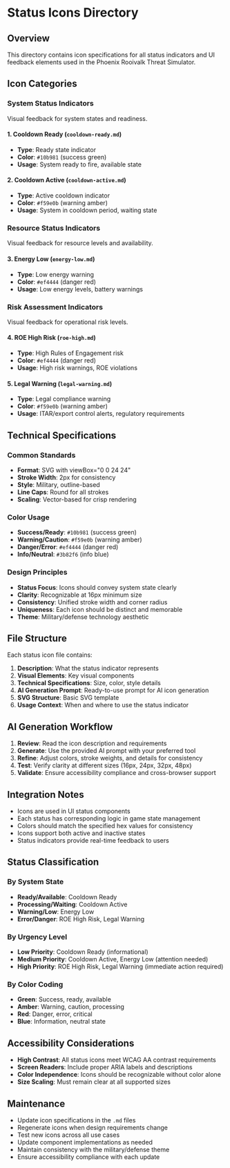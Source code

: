 # Status Icons Directory

## Overview

This directory contains icon specifications for all status indicators and UI feedback elements used in the Phoenix Rooivalk Threat Simulator.

## Icon Categories

### System Status Indicators

Visual feedback for system states and readiness.

#### 1. Cooldown Ready (`cooldown-ready.md`)

- **Type**: Ready state indicator
- **Color**: `#10b981` (success green)
- **Usage**: System ready to fire, available state

#### 2. Cooldown Active (`cooldown-active.md`)

- **Type**: Active cooldown indicator
- **Color**: `#f59e0b` (warning amber)
- **Usage**: System in cooldown period, waiting state

### Resource Status Indicators

Visual feedback for resource levels and availability.

#### 3. Energy Low (`energy-low.md`)

- **Type**: Low energy warning
- **Color**: `#ef4444` (danger red)
- **Usage**: Low energy levels, battery warnings

### Risk Assessment Indicators

Visual feedback for operational risk levels.

#### 4. ROE High Risk (`roe-high.md`)

- **Type**: High Rules of Engagement risk
- **Color**: `#ef4444` (danger red)
- **Usage**: High risk warnings, ROE violations

#### 5. Legal Warning (`legal-warning.md`)

- **Type**: Legal compliance warning
- **Color**: `#f59e0b` (warning amber)
- **Usage**: ITAR/export control alerts, regulatory requirements

## Technical Specifications

### Common Standards

- **Format**: SVG with viewBox="0 0 24 24"
- **Stroke Width**: 2px for consistency
- **Style**: Military, outline-based
- **Line Caps**: Round for all strokes
- **Scaling**: Vector-based for crisp rendering

### Color Usage

- **Success/Ready**: `#10b981` (success green)
- **Warning/Caution**: `#f59e0b` (warning amber)
- **Danger/Error**: `#ef4444` (danger red)
- **Info/Neutral**: `#3b82f6` (info blue)

### Design Principles

- **Status Focus**: Icons should convey system state clearly
- **Clarity**: Recognizable at 16px minimum size
- **Consistency**: Unified stroke width and corner radius
- **Uniqueness**: Each icon should be distinct and memorable
- **Theme**: Military/defense technology aesthetic

## File Structure

Each status icon file contains:

1. **Description**: What the status indicator represents
2. **Visual Elements**: Key visual components
3. **Technical Specifications**: Size, color, style details
4. **AI Generation Prompt**: Ready-to-use prompt for AI icon generation
5. **SVG Structure**: Basic SVG template
6. **Usage Context**: When and where to use the status indicator

## AI Generation Workflow

1. **Review**: Read the icon description and requirements
2. **Generate**: Use the provided AI prompt with your preferred tool
3. **Refine**: Adjust colors, stroke weights, and details for consistency
4. **Test**: Verify clarity at different sizes (16px, 24px, 32px, 48px)
5. **Validate**: Ensure accessibility compliance and cross-browser support

## Integration Notes

- Icons are used in UI status components
- Each status has corresponding logic in game state management
- Colors should match the specified hex values for consistency
- Icons support both active and inactive states
- Status indicators provide real-time feedback to users

## Status Classification

### By System State

- **Ready/Available**: Cooldown Ready
- **Processing/Waiting**: Cooldown Active
- **Warning/Low**: Energy Low
- **Error/Danger**: ROE High Risk, Legal Warning

### By Urgency Level

- **Low Priority**: Cooldown Ready (informational)
- **Medium Priority**: Cooldown Active, Energy Low (attention needed)
- **High Priority**: ROE High Risk, Legal Warning (immediate action required)

### By Color Coding

- **Green**: Success, ready, available
- **Amber**: Warning, caution, processing
- **Red**: Danger, error, critical
- **Blue**: Information, neutral state

## Accessibility Considerations

- **High Contrast**: All status icons meet WCAG AA contrast requirements
- **Screen Readers**: Include proper ARIA labels and descriptions
- **Color Independence**: Icons should be recognizable without color alone
- **Size Scaling**: Must remain clear at all supported sizes

## Maintenance

- Update icon specifications in the `.md` files
- Regenerate icons when design requirements change
- Test new icons across all use cases
- Update component implementations as needed
- Maintain consistency with the military/defense theme
- Ensure accessibility compliance with each update

